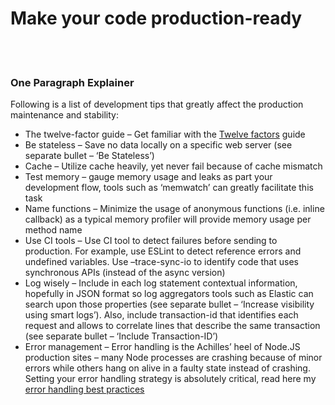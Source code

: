 # Make your code production-ready

<br/><br/>


### One Paragraph Explainer

Following is a list of development tips that greatly affect the production maintenance and stability:

* The twelve-factor guide – Get familiar with the [Twelve factors](https://12factor.net/) guide
* Be stateless – Save no data locally on a specific web server (see separate bullet – ‘Be Stateless’)
* Cache – Utilize cache heavily, yet never fail because of cache mismatch
* Test memory – gauge memory usage and leaks as part your development flow, tools such as ‘memwatch’ can greatly facilitate this task
* Name functions – Minimize the usage of anonymous functions (i.e. inline callback) as a typical memory profiler will provide memory usage per method name
* Use CI tools – Use CI tool to detect failures before sending to production. For example, use ESLint to detect reference errors and undefined variables. Use –trace-sync-io to identify code that uses synchronous APIs (instead of the async version)
* Log wisely – Include in each log statement contextual information, hopefully in JSON format so log aggregators tools such as Elastic can search upon those properties (see separate bullet – ‘Increase visibility using smart logs’). Also, include transaction-id that identifies each request and allows to correlate lines that describe the same transaction (see separate bullet – ‘Include Transaction-ID’)
* Error management – Error handling is the Achilles’ heel of Node.JS production sites – many Node processes are crashing because of minor errors while others hang on alive in a faulty state instead of crashing. Setting your error handling strategy is absolutely critical, read here my [error handling best practices](http://goldbergyoni.com/checklist-best-practices-of-node-js-error-handling/)
